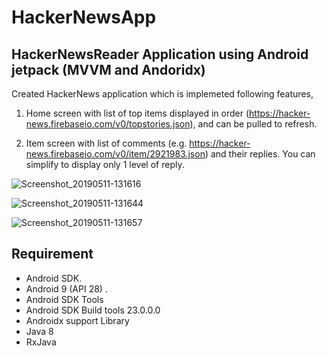 # HackerNewsApp

## HackerNewsReader Application using Android jetpack (MVVM and Andoridx)

Created HackerNews application which is implemeted following features,

1. Home screen with list of top items displayed in order (https://hacker-news.firebaseio.com/v0/topstories.json), and can be pulled to
refresh.

2. Item screen with list of comments (e.g. https://hacker-news.firebaseio.com/v0/item/2921983.json) and their replies. You can simplify to
display only 1 level of reply.

![Screenshot_20190511-131616](https://user-images.githubusercontent.com/6574031/57569161-946c4b00-740e-11e9-8715-03c289a06180.jpeg)

![Screenshot_20190511-131644](https://user-images.githubusercontent.com/6574031/57569164-97673b80-740e-11e9-899f-9fc87eab4c66.jpeg)

![Screenshot_20190511-131657](https://user-images.githubusercontent.com/6574031/57569166-9b935900-740e-11e9-96a9-df12bee1dfac.jpeg)

## Requirement

* Android SDK.
* Android 9 (API 28) .
* Android SDK Tools
* Android SDK Build tools 23.0.0.0
* Androidx support Library 
* Java 8
* RxJava



